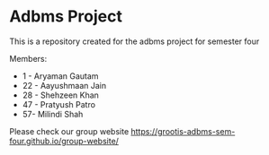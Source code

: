 # Adbms Project 
This is a repository created for the adbms project for semester four 

Members: 


*   1 -  Aryaman Gautam
*   22 - Aayushmaan Jain 
*   28 - Shehzeen Khan
*   47 - Pratyush Patro
*   57- Milindi Shah

Please check our group website https://grootis-adbms-sem-four.github.io/group-website/

